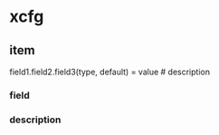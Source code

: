 xcfg
====

## item

field1.field2.field3(type, default) = value # description

### field

### 

### description


